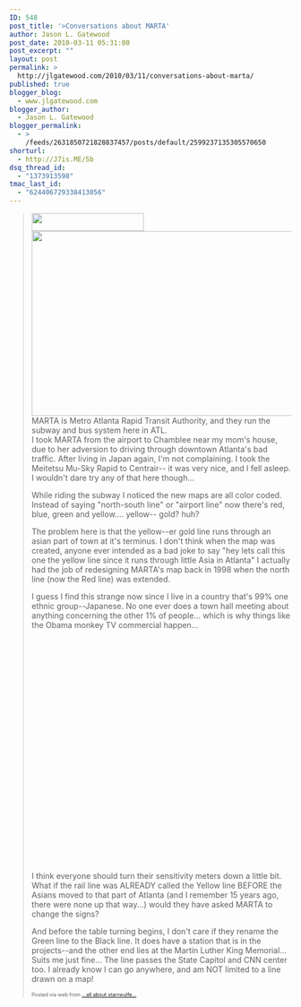 ```yaml
---
ID: 548
post_title: '>Conversations about MARTA'
author: Jason L. Gatewood
post_date: 2010-03-11 05:31:00
post_excerpt: ""
layout: post
permalink: >
  http://jlgatewood.com/2010/03/11/conversations-about-marta/
published: true
blogger_blog:
  - www.jlgatewood.com
blogger_author:
  - Jason L. Gatewood
blogger_permalink:
  - >
    /feeds/2631850721828837457/posts/default/2599237135305570650
shorturl:
  - http://J7is.ME/5b
dsq_thread_id:
  - "1373913598"
tmac_last_id:
  - "624406729338413056"
---
```

><div><img src="http://posterous.com/getfile/files.posterous.com/starrwulfe/dscDCExnpGFAkAJlGduipwfsigDDpFkBymulemxDvqevhsevdwkIlAfGmwid/media_httpprofileakfb_dFvfl.jpg.scaled500.jpg" width="200" height="32" /> <br /><a href="http://posterous.com/getfile/files.posterous.com/starrwulfe/jEwJDnIHeCHqxbuwjCBmweDxGyCttlnuyDqzFHjwdkEdjerwkGwcdeCyHxbA/media_httpwwwsagalrad_tlxEj.jpg.scaled1000.jpg"><img src="http://posterous.com/getfile/files.posterous.com/starrwulfe/jEwJDnIHeCHqxbuwjCBmweDxGyCttlnuyDqzFHjwdkEdjerwkGwcdeCyHxbA/media_httpwwwsagalrad_tlxEj.jpg.scaled500.jpg" width="500" height="330" /></a> <br />MARTA is Metro Atlanta Rapid Transit Authority, and they run the subway and bus system here in ATL. <br />I took MARTA from the airport to Chamblee near my mom's house, due to her adversion to driving through downtown Atlanta's bad traffic.  After living in Japan again, I'm not complaining. I took the Meitetsu Mu-Sky Rapid to Centrair-- it was very nice, and I fell asleep.  I wouldn't dare try any of that here though...  <p>While riding the subway I noticed the new maps are all color coded.  Instead of saying "north-south line" or "airport line" now there's red, blue, green and yellow....  yellow-- gold?  huh?</p><p>The problem here is that the yellow--er gold line runs through an asian part of town at it's terminus.  I don't think when the map was created, anyone ever intended as a bad joke to say "hey lets call this one the yellow line since it runs through little Asia in Atlanta"  I actually had the job of redesigning MARTA's map back in 1998 when the north line (now the Red line) was extended. </p><p>I guess I find this strange now since I live in a country that's 99% one ethnic group--Japanese.  No one ever does a town hall meeting about anything concerning the other 1% of people...  which is why things like the Obama monkey TV commercial happen...<br /><object height="417" width="500"><param name="movie" value="http://www.youtube.com/v/hInLo10I72w&hl=en&fs=1" /><param name="wmode" value="window" /><param name="allowFullScreen" value="true" /><param name="allowscriptaccess" value="always" /><embed src="http://www.youtube.com/v/hInLo10I72w&hl=en&fs=1" type="application/x-shockwave-flash" allowfullscreen="true" allowscriptaccess="always" height="417" wmode="window" width="500"></embed></object></p><p>I think everyone should turn their sensitivity meters down a little bit.  What if the rail line was ALREADY called the Yellow line BEFORE the Asians moved to that part of Atlanta (and I remember 15 years ago, there were none up that way...) would they have asked MARTA to change the signs?  </p><p>And before the table turning begins, I don't care if they rename the Green line to the Black line.  It does have a station that is in the projects--and the other end lies at the Martin Luther King Memorial...  Suits me just fine...  The line passes the State Capitol and CNN center too.  I already know I can go anywhere, and am NOT limited to a line drawn on a map!</p><p style="font-size: 9px;">  Posted via web from <a href="http://starrwulfe.info/conversations-about-marta">...all about starrwulfe...</a>  </p></div>